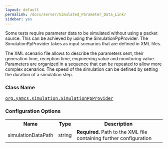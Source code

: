 ```yaml
---
layout: default
permalink: /docs/server/Simulated_Parameter_Data_Link/
sidebar: yes
---
```


Some tests require parameter data to be simulated without using a packet source. This can be achieved by using the SimulationPpProvider. The SimulationPpProvider takes as input scenarios that are defined in XML files.

The XML scenario file allows to describe the parameters sent, their generation time, reception time, engineering value and monitoring value. Parameters are organized in a sequence that can be repeated to allow more complex scenarios. The speed of the simulation can be defined by setting the duration of a simulation step.

### Class Name
[<tt>org.yamcs.simulation.SimulationPpProvider</tt>](https://javadoc.io/page/org.yamcs/yamcs-simulation/latest/org/yamcs/simulation/SimulationPpProvider.html)

### Configuration Options

<table class="inline">
  <tr>
    <th>Name</th>
    <th>Type</th>
    <th>Description</th>
  </tr>
  <tr>
    <td class="code">simulationDataPath</td>
    <td class="code">string</td>
    <td><b>Required.</b> Path to the XML file containing further configuration</td>
  </tr>
</table>
